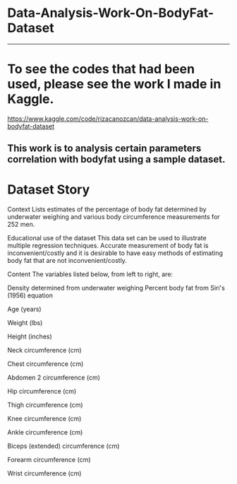 # Data-Analysis-Work-On-BodyFat-Dataset
------------------------------------------------------------------------------------------------------------------------------------------------------------------------------------------------------------------------------
# To see the codes that had been used, please see the work I made in Kaggle.
https://www.kaggle.com/code/rizacanozcan/data-analysis-work-on-bodyfat-dataset

This work is to analysis certain parameters correlation with bodyfat using a sample dataset.
------------------------------------------------------------------------------------------------------------------------------------------------------------------------------------------------------------------------------
# Dataset Story
Context Lists estimates of the percentage of body fat determined by underwater weighing and various body circumference measurements for 252 men.

Educational use of the dataset This data set can be used to illustrate multiple regression techniques. Accurate measurement of body fat is inconvenient/costly and it is desirable to have easy methods of estimating body fat that are not inconvenient/costly.

Content The variables listed below, from left to right, are:

Density determined from underwater weighing Percent body fat from Siri's (1956) equation

Age (years)

Weight (lbs)

Height (inches)

Neck circumference (cm)

Chest circumference (cm)

Abdomen 2 circumference (cm)

Hip circumference (cm)

Thigh circumference (cm)

Knee circumference (cm)

Ankle circumference (cm)

Biceps (extended) circumference (cm)

Forearm circumference (cm)

Wrist circumference (cm)
